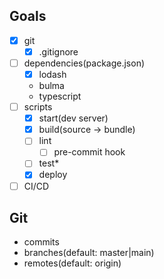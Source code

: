## Goals
- [x] git
  - [x] .gitignore
- [ ] dependencies(package.json)
  - [x] lodash
  - bulma
  - typescript
- [ ] scripts
  - [x] start(dev server)
  - [x] build(source -> bundle)
  - [ ] lint
    - [ ] pre-commit hook
  - [ ] test*
  - [x] deploy
- [ ] CI/CD

## Git
- commits
- branches(default: master|main)
- remotes(default: origin)